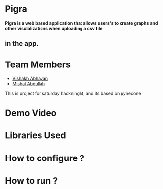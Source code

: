 # Pigra


#### Pigra is a web based application that allows users's to create graphs and other visulalizations when uploading a csv file
in the app. 
---

# Team Members

- [Vishakh Abhayan](https://github.com/vishakh-abhayan)
- [Mishal Abdullah](https://github.com/Mishalabdullah)

This is project for saturday hackninght, and its based on pynecone

# Demo Video

# Libraries Used

# How to configure ?

# How to run ?
